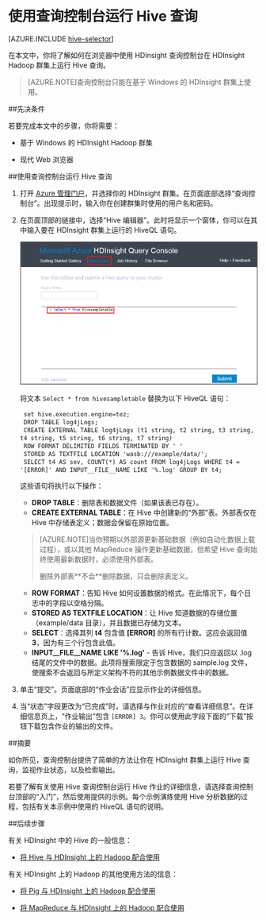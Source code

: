 <properties
   pageTitle="在 HDInsight 中的查询控制台上使用 Hadoop Hive | Azure"
   description="了解如何在浏览器中使用基于 Web 的查询控制台在 HDInsight Hadoop 群集上运行 Hive 查询。"
   services="hdinsight"
   documentationCenter=""
   authors="Blackmist"
   manager="paulettm"
   editor="cgronlun"
   tags="azure-portal"/>

<tags
	ms.service="hdinsight"
	ms.date="02/05/2016"
	wacn.date="02/17/2016"/>

# 使用查询控制台运行 Hive 查询

[AZURE.INCLUDE [hive-selector](../includes/hdinsight-selector-use-hive.md)]

在本文中，你将了解如何在浏览器中使用 HDInsight 查询控制台在 HDInsight Hadoop 群集上运行 Hive 查询。

> [AZURE.NOTE]查询控制台只能在基于 Windows 的 HDInsight 群集上使用。


##<a id="prereq"></a>先决条件

若要完成本文中的步骤，你将需要：

* 基于 Windows 的 HDInsight Hadoop 群集

* 现代 Web 浏览器

##<a id="run"></a>使用查询控制台运行 Hive 查询

1. 打开 <a href="https://manage.windowsazure.cn" target="_blank">Azure 管理门户</a>，并选择你的 HDInsight 群集。在页面底部选择“查询控制台”。出现提示时，输入你在创建群集时使用的用户名和密码。

2. 在页面顶部的链接中，选择“Hive 编辑器”。此时将显示一个窗体，你可以在其中输入要在 HDInsight 群集上运行的 HiveQL 语句。

	![hive 编辑器](./media/hdinsight-hadoop-use-hive-query-console/queryconsole.png)

	将文本 `Select * from hivesampletable` 替换为以下 HiveQL 语句：

		set hive.execution.engine=tez;
        DROP TABLE log4jLogs;
        CREATE EXTERNAL TABLE log4jLogs (t1 string, t2 string, t3 string, t4 string, t5 string, t6 string, t7 string)
        ROW FORMAT DELIMITED FIELDS TERMINATED BY ' '
        STORED AS TEXTFILE LOCATION 'wasb:///example/data/';
        SELECT t4 AS sev, COUNT(*) AS count FROM log4jLogs WHERE t4 = '[ERROR]' AND INPUT__FILE__NAME LIKE '%.log' GROUP BY t4;

    这些语句将执行以下操作：

    * **DROP TABLE**：删除表和数据文件（如果该表已存在）。
    * **CREATE EXTERNAL TABLE**：在 Hive 中创建新的“外部”表。外部表仅在 Hive 中存储表定义；数据会保留在原始位置。

    > [AZURE.NOTE]当你预期以外部源更新基础数据（例如自动化数据上载过程），或以其他 MapReduce 操作更新基础数据，但希望 Hive 查询始终使用最新数据时，必须使用外部表。
    > <p>删除外部表**不会**删除数据，只会删除表定义。

    * **ROW FORMAT**：告知 Hive 如何设置数据的格式。在此情况下，每个日志中的字段以空格分隔。
    * **STORED AS TEXTFILE LOCATION**：让 Hive 知道数据的存储位置（example/data 目录），并且数据已存储为文本。
    * **SELECT**：选择其列 **t4** 包含值 **[ERROR]** 的所有行计数。这应会返回值 **3**，因为有三个行包含此值。
    * **INPUT\_\_FILE\_\_NAME LIKE '%.log'** - 告诉 Hive，我们只应返回以 .log 结尾的文件中的数据。此项将搜索限定于包含数据的 sample.log 文件，使搜索不会返回与所定义架构不符的其他示例数据文件中的数据。

2. 单击“提交”。页面底部的“作业会话”应显示作业的详细信息。

3. 当“状态”字段更改为“已完成”时，请选择与作业对应的“查看详细信息”。在详细信息页上，“作业输出”包含 `[ERROR]	3`。你可以使用此字段下面的“下载”按钮下载包含作业的输出的文件。


##<a id="summary"></a>摘要

如你所见，查询控制台提供了简单的方法让你在 HDInsight 群集上运行 Hive 查询，监视作业状态，以及检索输出。

若要了解有关使用 Hive 查询控制台运行 Hive 作业的详细信息，请选择查询控制台顶部的“入门”，然后使用提供的示例。每个示例演练使用 Hive 分析数据的过程，包括有关本示例中使用的 HiveQL 语句的说明。

##<a id="nextsteps"></a>后续步骤

有关 HDInsight 中的 Hive 的一般信息：

* [将 Hive 与 HDInsight 上的 Hadoop 配合使用](/documentation/articles/hdinsight-use-hive)

有关 HDInsight 上的 Hadoop 的其他使用方法的信息：

* [将 Pig 与 HDInsight 上的 Hadoop 配合使用](/documentation/articles/hdinsight-use-pig)

* [将 MapReduce 与 HDInsight 上的 Hadoop 配合使用](/documentation/articles/hdinsight-use-mapreduce)

[1]: /documentation/articles/hdinsight-hadoop-visual-studio-tools-get-started
[hdinsight-sdk-documentation]: http://msdnstage.redmond.corp.microsoft.com/zh-cn/library/dn479185.aspx

[azure-purchase-options]: /pricing/overview/
[azure-member-offers]: /pricing/member-offers/
[azure-trial]: /pricing/1rmb-trial/

[apache-tez]: http://tez.apache.org
[apache-hive]: http://hive.apache.org/
[apache-log4j]: http://zh.wikipedia.org/wiki/Log4j
[hive-on-tez-wiki]: https://cwiki.apache.org/confluence/display/Hive/Hive+on+Tez
[import-to-excel]: /documentation/articles/hdinsight-connect-excel-power-query/


[hdinsight-use-oozie]: /documentation/articles/hdinsight-use-oozie
[hdinsight-analyze-flight-data]: /documentation/articles/hdinsight-analyze-flight-delay-data
[hdinsight-storage]: /documentation/articles/hdinsight-use-blob-storage
[hdinsight-provision]: /documentation/articles/hdinsight-provision-clusters-v1
[hdinsight-submit-jobs]: /documentation/articles/hdinsight-submit-hadoop-jobs-programmatically
[hdinsight-upload-data]: /documentation/articles/hdinsight-upload-data
[hdinsight-get-started]: /documentation/articles/hdinsight-get-started
[Powershell-install-configure]: /documentation/articles/powershell-install-configure
[powershell-here-strings]: http://technet.microsoft.com/zh-cn/library/ee692792.aspx

[image-hdi-hive-powershell]: ./media/hdinsight-use-hive/HDI.HIVE.PowerShell.png
[img-hdi-hive-powershell-output]: ./media/hdinsight-use-hive/HDI.Hive.PowerShell.Output.png
[image-hdi-hive-architecture]: ./media/hdinsight-use-hive/HDI.Hive.Architecture.png

<!---HONumber=79-->
